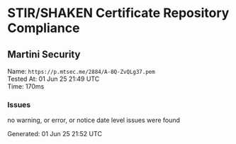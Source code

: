 # STIR/SHAKEN Certificate Repository Compliance

## Martini Security

Name: `https://p.mtsec.me/2884/A-8Q-ZvQLg37.pem`\
Tested At: 01 Jun 25 21:49 UTC\
Time: 170ms

### Issues

no warning, or error, or notice date level issues were found

Generated: 01 Jun 25 21:52 UTC